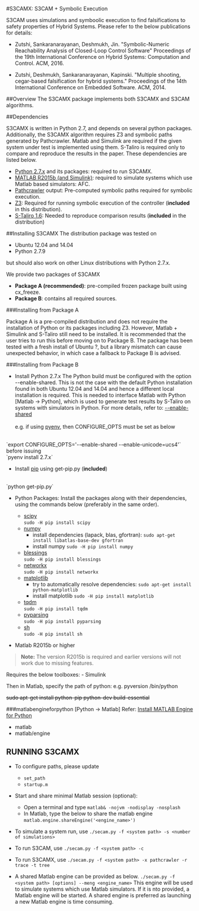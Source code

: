 #S3CAMX: S3CAM + Symbolic Execution

S3CAM uses simulations and symboolic execution to find falsifications to safety properties of Hybrid Systems. Please refer to the below publications for details:

- Zutshi, Sankaranarayanan, Deshmukh, Jin.
        "Symbolic-Numeric Reachability Analysis of Closed-Loop Control Software"
        Proceedings of the 19th International Conference on Hybrid Systems: Computation and Control. ACM, 2016.


- Zutshi, Deshmukh, Sankaranarayanan, Kapinski.
        "Multiple shooting, cegar-based falsification for hybrid systems."
        Proceedings of the 14th International Conference on Embedded Software. ACM, 2014.

##Overview
The S3CAMX package implements both S3CAMX and S3CAM algorithms. 

##Dependencies

S3CAMX is written in Python 2.7, and depends on several python packages. Additionally, the S3CAMX algorithm requires Z3 and symbolic paths generated by Pathcrawler. Matlab and Simulink are required if the given system under test is implemented using them. S-Taliro is required only to compare and reproduce the results in the paper. These dependencies are listed below.

- [Python 2.7.x](https://www.python.org/downloads/) and its packages:
required to run S3CAMX.
- [MATLAB R2015b (and Simulink)](http://www.mathworks.com/downloads/):
required to simulate systems which use Matlab based simulators: AFC.
- [Pathcrawler](http://pathcrawler-online.com/doWelcome#about) output:
 Pre-computed symbolic paths required for symbolic execution.
- [Z3](https://z3.codeplex.com/):
Required for running symbolic execution of the controller (**included** in this distribution).
- [S-Taliro 1.6](https://sites.google.com/a/asu.edu/s-taliro/s-taliro):
Needed to reproduce comparison results (**included** in the distribution)

##Installing S3CAMX
The distribution package was tested on 
- Ubuntu 12.04 and 14.04
- Python 2.7.9

but should also work on other Linux distributions with Python 2.7.x.

We provide two packages of S3CAMX

- **Package A (recommended)**: pre-compiled frozen package built using cx_freeze.
- **Package B**: contains all required sources.

###Installing from Package A

Package A is a pre-compiled distribution and does not require the installation of Python or its packages including Z3. However, Matlab + Simulink and S-Taliro still need to be installed. It is recommended that the user tries to run this before moving on to Package B. The package has been tested with a fresh install of Ubuntu ?, but a library mismatch can cause unexpected behavior, in which case a fallback to Package B is advised.

###Installing from Package B
- Install Python 2.7.x
The Python build must be configured with the option --enable-shared.
This is not the case with the default Python installation found in both Ubuntu 12.04 and 14.04 and hence a different local installation is required. This is needed to interface Matlab with Python [Matlab -> Python], which is used to generate test results by S-Taliro on systems with simulators in Python.
For more details, refer to: [--enable-shared](https://www.mathworks.com/help/matlab/matlab_external/undefined-variable-py-or-function-py-command.html#buialof-65)<br><br>
e.g. if using [pyenv](https://github.com/yyuu/pyenv), then CONFIGURE\_OPTS must be set as below
<br>
`export CONFIGURE_OPTS='--enable-shared --enable-unicode=ucs4'` <br>
before issuing <br>
`pyenv install 2.7.x`

- Install [pip](https://bootstrap.pypa.io/get-pip.py) using get-pip.py (**included**)
<br>
`python get-pip.py`

- Python Packages: Install the packages along with their dependencies, using the commands below (preferably in the same order).
	- [scipy](http://www.scipy.org/)<br>
	`sudo -H pip install scipy`
	- [numpy](http://www.numpy.org/)<br>
	    - install dependencies (lapack, blas, gfortran): `sudo apt-get install libatlas-base-dev gfortran`
	    - install numpy `sudo -H pip install numpy`
	- [blessings](https://pypi.python.org/pypi/blessings/)<br>
	`sudo -H pip install blessings`
	- [networkx](https://networkx.github.io/)<br>
	`sudo -H pip install networkx`
	- [matplotlib](http://matplotlib.org/)<br>
	    - try to automatically resolve dependencies: `sudo apt-get install python-matplotlib`
	    - install matplotlib `sudo -H pip install matplotlib`
	- [tqdm](https://pypi.python.org/pypi/tqdm)<br>
	`sudo -H pip install tqdm`
	- [pyparsing](https://pypi.python.org/pypi/pyparsing)<br>
	`sudo -H pip install pyparsing`
	- [sh](https://pypi.python.org/pypi/sh)<br>
	`sudo -H pip install sh`

- Matlab R2015b or higher
> **Note:**
>  The version R2015b is required and earlier versions will not work due to missing features.

Requires the below toolboxes:
	- Simulink


Then in Matlab, specify the path of python: e.g. pyversion <path>/bin/python

~~sudo apt-get install python-pip python-dev build-essential~~


###matlabengineforpython [Python -> Matlab]
Refer: [Install MATLAB Engine for Python](https://www.mathworks.com/help/matlab/matlab_external/install-the-matlab-engine-for-python.html)
- matlab
- matlab/engine


## RUNNING S3CAMX

- To configure paths, please update
	- `set_path`
	- `startup.m`
- Start and share minimal Matlab session (optional):
	- Open a terminal and type
	`matlab& -nojvm -nodisplay -nosplash`
	- In Matlab, type the below to share the matlab engine
	`matlab.engine.shareEngine('<engine_name>')`

- To simulate a system run, use
`./secam.py -f <system path> -s <number of simulations>`

- To run S3CAM, use
`./secam.py -f <system path> -c`

- To run S3CAMX, use
`./secam.py -f <system path> -x pathcrawler -r trace -t tree`

- A shared Matlab engine can be provided as below.
`./secam.py -f <system path> [options] --meng <engine_name>`
This engine will be used to simulate systems which use Matlab simulators. If it is nto provided, a Matlab engine will be started. A shared engine is preferred as launching a new Matlab engine is time consuming.
